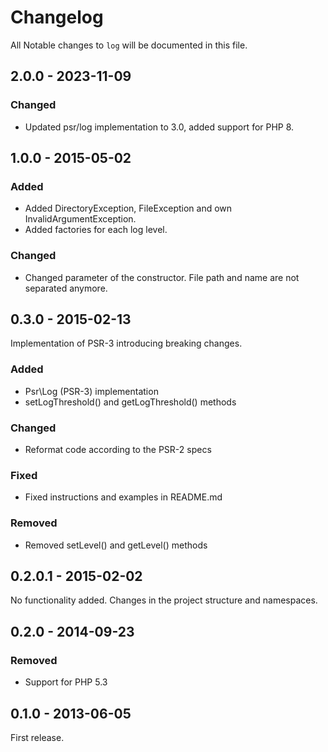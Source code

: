# Changelog

All Notable changes to `log` will be documented in this file.

## 2.0.0 - 2023-11-09

### Changed
- Updated psr/log implementation to 3.0, added support for PHP 8.

## 1.0.0 - 2015-05-02

### Added
- Added DirectoryException, FileException and own InvalidArgumentException.
- Added factories for each log level.

### Changed
- Changed parameter of the constructor. File path and name are not separated anymore.

## 0.3.0 - 2015-02-13

Implementation of PSR-3 introducing breaking changes.

### Added
- Psr\Log (PSR-3) implementation
- setLogThreshold() and getLogThreshold() methods

### Changed
- Reformat code according to the PSR-2 specs

### Fixed
- Fixed instructions and examples in README.md

### Removed
- Removed setLevel() and getLevel() methods

## 0.2.0.1 - 2015-02-02

No functionality added. Changes in the project structure and namespaces.

## 0.2.0 - 2014-09-23

### Removed
- Support for PHP 5.3

## 0.1.0 - 2013-06-05

First release.
